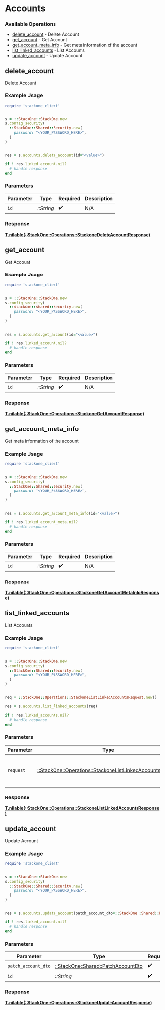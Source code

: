 # Accounts


### Available Operations

* [delete_account](#delete_account) - Delete Account
* [get_account](#get_account) - Get Account
* [get_account_meta_info](#get_account_meta_info) - Get meta information of the account
* [list_linked_accounts](#list_linked_accounts) - List Accounts
* [update_account](#update_account) - Update Account

## delete_account

Delete Account

### Example Usage

```ruby
require 'stackone_client'


s = ::StackOne::StackOne.new
s.config_security(
  ::StackOne::Shared::Security.new(
    password: "<YOUR_PASSWORD_HERE>",
  )
)

    
res = s.accounts.delete_account(id="<value>")

if ! res.linked_account.nil?
  # handle response
end

```

### Parameters

| Parameter          | Type               | Required           | Description        |
| ------------------ | ------------------ | ------------------ | ------------------ |
| `id`               | *::String*         | :heavy_check_mark: | N/A                |


### Response

**[T.nilable(::StackOne::Operations::StackoneDeleteAccountResponse)](../../models/operations/stackonedeleteaccountresponse.md)**


## get_account

Get Account

### Example Usage

```ruby
require 'stackone_client'


s = ::StackOne::StackOne.new
s.config_security(
  ::StackOne::Shared::Security.new(
    password: "<YOUR_PASSWORD_HERE>",
  )
)

    
res = s.accounts.get_account(id="<value>")

if ! res.linked_account.nil?
  # handle response
end

```

### Parameters

| Parameter          | Type               | Required           | Description        |
| ------------------ | ------------------ | ------------------ | ------------------ |
| `id`               | *::String*         | :heavy_check_mark: | N/A                |


### Response

**[T.nilable(::StackOne::Operations::StackoneGetAccountResponse)](../../models/operations/stackonegetaccountresponse.md)**


## get_account_meta_info

Get meta information of the account

### Example Usage

```ruby
require 'stackone_client'


s = ::StackOne::StackOne.new
s.config_security(
  ::StackOne::Shared::Security.new(
    password: "<YOUR_PASSWORD_HERE>",
  )
)

    
res = s.accounts.get_account_meta_info(id="<value>")

if ! res.linked_account_meta.nil?
  # handle response
end

```

### Parameters

| Parameter          | Type               | Required           | Description        |
| ------------------ | ------------------ | ------------------ | ------------------ |
| `id`               | *::String*         | :heavy_check_mark: | N/A                |


### Response

**[T.nilable(::StackOne::Operations::StackoneGetAccountMetaInfoResponse)](../../models/operations/stackonegetaccountmetainforesponse.md)**


## list_linked_accounts

List Accounts

### Example Usage

```ruby
require 'stackone_client'


s = ::StackOne::StackOne.new
s.config_security(
  ::StackOne::Shared::Security.new(
    password: "<YOUR_PASSWORD_HERE>",
  )
)


req = ::StackOne::Operations::StackoneListLinkedAccountsRequest.new()
    
res = s.accounts.list_linked_accounts(req)

if ! res.linked_accounts.nil?
  # handle response
end

```

### Parameters

| Parameter                                                                                                                 | Type                                                                                                                      | Required                                                                                                                  | Description                                                                                                               |
| ------------------------------------------------------------------------------------------------------------------------- | ------------------------------------------------------------------------------------------------------------------------- | ------------------------------------------------------------------------------------------------------------------------- | ------------------------------------------------------------------------------------------------------------------------- |
| `request`                                                                                                                 | [::StackOne::Operations::StackoneListLinkedAccountsRequest](../../models/operations/stackonelistlinkedaccountsrequest.md) | :heavy_check_mark:                                                                                                        | The request object to use for the request.                                                                                |


### Response

**[T.nilable(::StackOne::Operations::StackoneListLinkedAccountsResponse)](../../models/operations/stackonelistlinkedaccountsresponse.md)**


## update_account

Update Account

### Example Usage

```ruby
require 'stackone_client'


s = ::StackOne::StackOne.new
s.config_security(
  ::StackOne::Shared::Security.new(
    password: "<YOUR_PASSWORD_HERE>",
  )
)

    
res = s.accounts.update_account(patch_account_dto=::StackOne::Shared::PatchAccountDto.new(), id="<value>")

if ! res.linked_account.nil?
  # handle response
end

```

### Parameters

| Parameter                                                                     | Type                                                                          | Required                                                                      | Description                                                                   |
| ----------------------------------------------------------------------------- | ----------------------------------------------------------------------------- | ----------------------------------------------------------------------------- | ----------------------------------------------------------------------------- |
| `patch_account_dto`                                                           | [::StackOne::Shared::PatchAccountDto](../../models/shared/patchaccountdto.md) | :heavy_check_mark:                                                            | N/A                                                                           |
| `id`                                                                          | *::String*                                                                    | :heavy_check_mark:                                                            | N/A                                                                           |


### Response

**[T.nilable(::StackOne::Operations::StackoneUpdateAccountResponse)](../../models/operations/stackoneupdateaccountresponse.md)**


